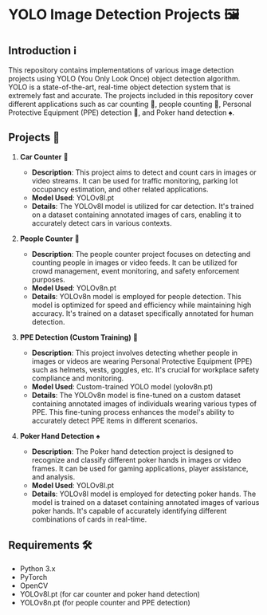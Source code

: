 # YOLO Image Detection Projects 🖼️

## Introduction ℹ️
This repository contains implementations of various image detection projects using YOLO (You Only Look Once) object detection algorithm. YOLO is a state-of-the-art, real-time object detection system that is extremely fast and accurate. The projects included in this repository cover different applications such as car counting 🚗, people counting 👥, Personal Protective Equipment (PPE) detection 👷, and Poker hand detection ♠️.

## Projects 🚀
1. **Car Counter** 🚗
   - **Description**: This project aims to detect and count cars in images or video streams. It can be used for traffic monitoring, parking lot occupancy estimation, and other related applications.
   - **Model Used**: YOLOv8l.pt
   - **Details**: The YOLOv8l model is utilized for car detection. It's trained on a dataset containing annotated images of cars, enabling it to accurately detect cars in various contexts.

2. **People Counter** 👥
   - **Description**: The people counter project focuses on detecting and counting people in images or video feeds. It can be utilized for crowd management, event monitoring, and safety enforcement purposes.
   - **Model Used**: YOLOv8n.pt
   - **Details**: YOLOv8n model is employed for people detection. This model is optimized for speed and efficiency while maintaining high accuracy. It's trained on a dataset specifically annotated for human detection.

3. **PPE Detection (Custom Training)** 👷
   - **Description**: This project involves detecting whether people in images or videos are wearing Personal Protective Equipment (PPE) such as helmets, vests, goggles, etc. It's crucial for workplace safety compliance and monitoring.
   - **Model Used**: Custom-trained YOLO model (yolov8n.pt)
   - **Details**: The YOLOv8n model is fine-tuned on a custom dataset containing annotated images of individuals wearing various types of PPE. This fine-tuning process enhances the model's ability to accurately detect PPE items in different scenarios.

4. **Poker Hand Detection** ♠️
   - **Description**: The Poker hand detection project is designed to recognize and classify different poker hands in images or video frames. It can be used for gaming applications, player assistance, and analysis.
   - **Model Used**: YOLOv8l.pt
   - **Details**: YOLOv8l model is employed for detecting poker hands. The model is trained on a dataset containing annotated images of various poker hands. It's capable of accurately identifying different combinations of cards in real-time.

## Requirements 🛠️
- Python 3.x
- PyTorch
- OpenCV
- YOLOv8l.pt (for car counter and poker hand detection)
- YOLOv8n.pt (for people counter and PPE detection)
